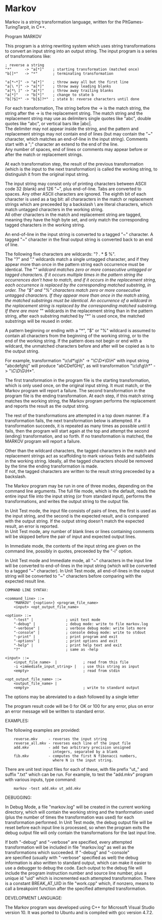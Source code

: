 Markov
======

Markov is a string transformation language, written for the PltGames-TuringTarpit, in C++.


Program MARKOV

This program is a string rewriting system which uses string transformations to convert 
an input string into an output string.  The input program is a series of transformations like:

    ; reverse a string
    "*"      -> "a[*]"    ; starting transformation (matched once)
    "b[]*"   -> "*"       ; terminating transformation

    "a[*~*]" -> "a[*]"    ; throw away all but the first line
    "a[\ *]" -> "a[*]"    ; throw away leading blanks
    "a[*\ ]" -> "a[*]"    ; throw away trailing blanks
    "a[*]"   -> "b[*]"    ; change to state b
    "b[?$]*" -> "b[$]?*"  ; state b: reverse characters until done

For each transformation, The string before the -> is the match string, the string after 
the -> is the replacement string.  The match string and the replacement string may use as 
delimiters single quotes like "abc", double quotes like "abc", or vertical bars like |abc|.   
The delimiter may not appear inside the string, and the pattern and replacement strings may 
not contain end of lines (but may contain the "~" character, which matches an end-of-line in 
the input string).  Comments start with a ";" character an extend to the end of the line.  
Any number of spaces, end of lines or comments may appear before or after the match or 
replacement strings.

At each transformation step, the result of the previous transformation 
(which is the input to the next transformation) is called the working 
string, to distinguish it from the original input string.

The input string may consist only of printing characters between ASCII 
code 32 (blank) and 126 "~", plus end-of-line.   Tabs are converted to 
spaces.   Any other ASCII characters are ignored.   The eighth bit of 
each character is used as a tag bit:  all chararacters in the match 
or replacement strings which are preceeded by a backslash \ are literal 
characters, which match untagged characters in the working string.  
All other characters in the match and replacement string are tagged, 
meaning they have the high byte set, and only match the corresponding 
tagged characters in the working string.
 
An end-of-line in the input string is converted to a tagged "~" 
character.  A tagged "~" character in the final output string is 
converted back to an end of line. 

The following five characters are wildcards: "? . * $ %".   
The "?" and "." wildcards match a single untagged character, and if 
they appear more than once in the pattern string each occurrence must 
be identical.   The "*" wildcard matches zero or more consecutive 
untagged or tagged characters.  If it occurs multiple times in the 
pattern string the occurrences don't have to match, and if it occurs 
in the replacement string, each occurrence is replaced by the 
corresponding matched substring, in order.  The "$" and "%" characters 
match zero or more consecutive untagged characters.  If they appear 
more than once in the match string, the matched substrings must be 
identical.  An occurrence of a wildcard in the replacement string is 
replaced by the corresponding matched substring.  If there are more 
"*" wildcards in the replacement string than in the pattern string, 
after each substring matched by "*" is used once, the matched 
substrings will be reused in order.

A pattern beginning or ending with a "*", "$" or "%" wildcard is 
assumed to contain all characters from the beginning of the working 
string, or to the end of the working string.  If the pattern does 
not begin or end with a wildcard, the unmatched characters before 
and after will be copied as is to the output string.

For example, transformation "\c\d*\g\h" -> "\C\D*\G\H" with input 
string "abcdefghij" will produce "abCDefGHij", as will transformation 
"*\c\d*\g\h*" -> "*\C\D*\G\H*".

The first transformation in the program file is the starting 
transformation, which is only used once, on the original input string.
It must match, or the Markov program will report a failure.   The 
second transformation in the program file is the ending transformation.
At each step, if this match string matches the working string, the 
Markov program performs the replacement and reports the result as 
the output string.

The rest of the transformations are attempted in a top down manner.
If a transformation fails, the next transformation below is attempted.
If a transformation succeeds, it is repeated as many times as possible 
until it fails, then the program will start again at the top and 
attempt  the second (ending) transformation, and so forth.  If no 
transformation is matched, the MARKOV program will report a failure.

Other than the wildcard characters, the tagged characters in the match 
and replacement strings act as scaffolding to mark various fields and 
subfields in the working string.  Ideally, all the tagged characters 
should be removed by the time the ending transformation is made.  
If not, the tagged characters are written to the result string 
preceeded by a backslash.

The Markov program may be run in one of three modes, depending on the 
command line arguments.  The full file mode, which is the default, 
reads the entire input file into the input string (or from standard 
input), performs the transformations, and writes the output string 
to the output file.

In Unit Test mode, the input file consists of pairs of lines, the 
first is used as the input string, and the second is the expected 
result, and is compared with the output string.  If the output 
string doesn't match the expected result, an error is reported.  
In Unit Test mode, any number of blank lines or lines containing 
comments will be skipped before the pair of input and expected 
output lines.

In Immediate mode, the contents of the input string are given on the 
command line, possibly in quotes, preceeded by the "-i" option.

In Unit Test mode and Immediate mode, all "~" characters in the input 
line will be converted to end-of-lines in the input string (which will 
be converted to a tagged "~" character).  In Unit Test mode, all 
end-of-lines in the output string will be converted to "~" characters 
before comparing with the expected result line.

    COMMAND LINE SYNTAX:

    <command_line> ::=
        "MARKOV" {<option>} <program_file_name>
        <input> <opt_output_file_name>

    <option> ::=
        "-test" |               ; unit test mode
        "-debug" |              ; debug mode: write to file markov.log
        "-verbose" |            ; verbose debug mode: write lots more
        "-console" |            ; console debug mode: write to stdout 
        "-print" |              ; print program and exit
        "-options" |            ; print options and exit
        "-help" |               ; print help text and exit
        "?"                     ; same as -help		

    <input> ::=
        <input_file_name>  |            ; read from this file
        -i <immediate_input_string> |   ; use this string as input
        <empty>                         ; read from stdin

    <opt_output_file_name> ::=
        <output_file_name> |
        <empty>                         ; write to standard output

The options may be abreviated to a dash followed by a single letter

The program result code will be 0 for OK or 100 for any error, plus 
on error an error message will be written to standard error.

EXAMPLES:

The following examples are provided:

        reverse.mkv     - reverses the input string
        reverse_all.mkv - reverses each line of the input file
        add.mkv         - add two arbitrary precision unsigned 
                          integers, separated by a blank
        fib.mkv	        - computes the first N fibonacci numbers, 
                          where N is the input string.

There are unit test input files for each of these, with file prefix 
"ut_" and suffix ".txt" which can be run.  For example, to test the 
"add.mkv" program with various inputs,  type command:

        markov -test add.mkv ut_add.mkv

DEBUGGING:

In Debug Mode, a file "markov.log" will be created in the current 
working directory, which will contain the working string and the 
tranformation used (plus the number of times the transformation 
was used) for each transformation performed.  In Unit Test mode, 
the debug output file will be reset before each input line is 
processed, so when the program exits the debug output file will 
only contain the transformations for the last input line.

If both "-debug" and "-verbose" are specified, every attempted
transformation will be included in file "markov.log" as well as 
the transformations which succeeded.  If "-debug" and "-console"  
are specified (usually with "-verbose" specified as well) the 
debug information is also written to standard output, which can 
make it easier to use a debugger to debug the code.  Each output to 
the debug file will include the program instruction number and 
source line number, plus a unique id "uid" which is incremented 
each attempted transformation.  There is a constant BREAK_AT_UID
in file "work.cpp" which, if nonzero, means to call a breakpoint 
function after the specified attempted transformation.


DEVELOPMENT LANGUAGE:

The Markov program was developed using C++ for Microsoft Visual Studio
version 10.  It was ported to Ubuntu and is compiled with 
gcc version 4.7.2.
